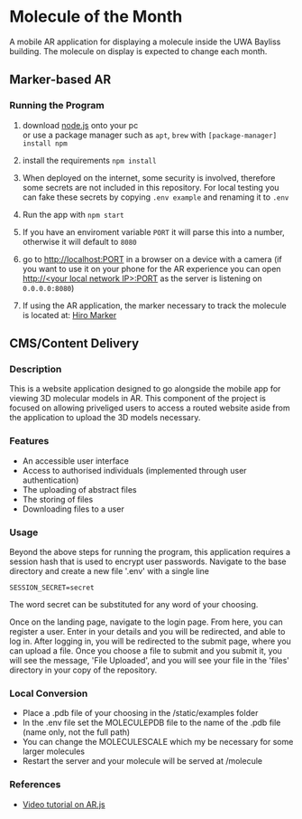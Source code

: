 # Molecule of the Month  
A mobile AR application for displaying a molecule inside the UWA Bayliss building. The molecule on display is expected to change each month.

## Marker-based AR

### Running the Program
1. download [node.js](https://nodejs.org/en/download/) onto your pc  
or use a package manager such as `apt`, `brew` with `[package-manager] install npm`

2. install the requirements `npm install`

3. When deployed on the internet, some security is involved, therefore some secrets are not included in this repository. For local testing you can fake these secrets by copying `.env example` and renaming it to `.env`

4. Run the app with `npm start`

5. If you have an enviroment variable `PORT` it will parse this into a number, otherwise it will default to `8080`

6. go to [http://localhost:PORT](http://localhost:8080) in a browser on a device with a camera (if you want to use it on your phone for the AR experience you can open [http://\<your local network IP\>:PORT](http://192.168.nnn.nnn:8080) as the server is listening on `0.0.0.0:8080`)

7. If using the AR application, the marker necessary to track the molecule is located at: [Hiro Marker](https://raw.githubusercontent.com/AR-js-org/AR.js/master/data/images/hiro.png)


    
## CMS/Content Delivery

### Description
This is a website application designed to go alongside the mobile app for viewing 3D molecular models in AR. This component of the project is focused on allowing priveliged users to access a routed website aside from the application to upload the 3D models necessary.

### Features
* An accessible user interface
* Access to authorised individuals (implemented through user authentication)
* The uploading of abstract files
* The storing of files
* Downloading files to a user 

### Usage

Beyond the above steps for running the program, this application requires a session hash that is used to encrypt user passwords. Navigate to the base directory and create a new file '.env' with a single line

`SESSION_SECRET=secret` 

The word secret can be substituted for any word of your choosing.

Once on the landing page, navigate to the login page. From here, you can register a user. Enter in your details and you will be redirected, and able to log in. After logging in, you will be redirected to the submit page, where you can upload a file. Once you choose a file to submit and you submit it, you will see the message, 'File Uploaded', and you will see your file in the 'files' directory in your copy of the repository.

### Local Conversion

* Place a .pdb file of your choosing in the /static/examples folder
* In the .env file set the MOLECULEPDB file to the name of the .pdb file (name only, not the full path)
* You can change the MOLECULESCALE which my be necessary for some larger molecules
* Restart the server and your molecule will be served at /molecule


### References
- [Video tutorial on AR.js](https://www.youtube.com/watch?v=NIXJJoqM8BQ&t=319s)
